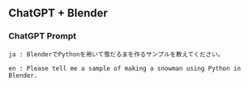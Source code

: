 ﻿## ChatGPT + Blender

### ChatGPT Prompt

```
ja : BlenderでPythonを用いて雪だるまを作るサンプルを教えてください。

en : Please tell me a sample of making a snowman using Python in Blender.
```
